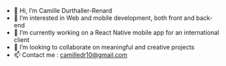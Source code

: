 - 👋 Hi, I’m Camille Durthaller-Renard
- 👀 I’m interested in Web and mobile development, both front and back-end
- 🌱 I’m currently working on a React Native mobile app for an international client
- 💞️ I’m looking to collaborate on meaningful and creative projects
- 📫 Contact me : camilledr10@gmail.com

